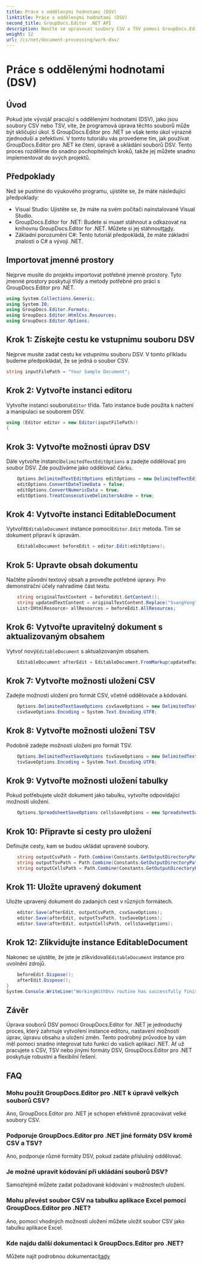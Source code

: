 ```yaml
---
title: Práce s oddělenými hodnotami (DSV)
linktitle: Práce s oddělenými hodnotami (DSV)
second_title: GroupDocs.Editor .NET API
description: Naučte se upravovat soubory CSV a TSV pomocí GroupDocs.Editor pro .NET pomocí tohoto podrobného průvodce. Vylepšete své .NET projekty bez námahy.
weight: 12
url: /cs/net/document-processing/work-dsv/
---
```


# Práce s oddělenými hodnotami (DSV)

## Úvod
Pokud jste vývojář pracující s oddělenými hodnotami (DSV), jako jsou soubory CSV nebo TSV, víte, že programová úprava těchto souborů může být skličující úkol. S GroupDocs.Editor pro .NET se však tento úkol výrazně zjednoduší a zefektivní. V tomto tutoriálu vás provedeme tím, jak používat GroupDocs.Editor pro .NET ke čtení, úpravě a ukládání souborů DSV. Tento proces rozdělíme do snadno pochopitelných kroků, takže jej můžete snadno implementovat do svých projektů.
## Předpoklady
Než se pustíme do výukového programu, ujistěte se, že máte následující předpoklady:
- Visual Studio: Ujistěte se, že máte na svém počítači nainstalované Visual Studio.
-  GroupDocs.Editor for .NET: Budete si muset stáhnout a odkazovat na knihovnu GroupDocs.Editor for .NET. Můžete si jej stáhnout[tady](https://releases.groupdocs.com/editor/net/).
- Základní porozumění C#: Tento tutoriál předpokládá, že máte základní znalosti o C# a vývoji .NET.
## Importovat jmenné prostory
Nejprve musíte do projektu importovat potřebné jmenné prostory. Tyto jmenné prostory poskytují třídy a metody potřebné pro práci s GroupDocs.Editor pro .NET.
```csharp
using System.Collections.Generic;
using System.IO;
using GroupDocs.Editor.Formats;
using GroupDocs.Editor.HtmlCss.Resources;
using GroupDocs.Editor.Options;
```

## Krok 1: Získejte cestu ke vstupnímu souboru DSV
Nejprve musíte zadat cestu ke vstupnímu souboru DSV. V tomto příkladu budeme předpokládat, že se jedná o soubor CSV.
```csharp
string inputFilePath = "Your Sample Document";
```
## Krok 2: Vytvořte instanci editoru
 Vytvořte instanci souboru`Editor` třída. Tato instance bude použita k načtení a manipulaci se souborem DSV.
```csharp
using (Editor editor = new Editor(inputFilePath))
{
```
## Krok 3: Vytvořte možnosti úprav DSV
 Dále vytvořte instanci`DelimitedTextEditOptions` a zadejte oddělovač pro soubor DSV. Zde používáme jako oddělovač čárku.
```csharp
    Options.DelimitedTextEditOptions editOptions = new DelimitedTextEditOptions(",");
    editOptions.ConvertDateTimeData = false;
    editOptions.ConvertNumericData = true;
    editOptions.TreatConsecutiveDelimitersAsOne = true;
```
## Krok 4: Vytvořte instanci EditableDocument
 Vytvořit`EditableDocument` instance pomocí`Editor.Edit` metoda. Tím se dokument připraví k úpravám.
```csharp
    EditableDocument beforeEdit = editor.Edit(editOptions);
```
## Krok 5: Upravte obsah dokumentu
Načtěte původní textový obsah a proveďte potřebné úpravy. Pro demonstrační účely nahradíme část textu.
```csharp
    string originalTextContent = beforeEdit.GetContent();
    string updatedTextContent = originalTextContent.Replace("SsangYong", "Chevrolet").Replace("Kyron", "Camaro");
    List<IHtmlResource> allResources = beforeEdit.AllResources;
```
## Krok 6: Vytvořte upravitelný dokument s aktualizovaným obsahem
 Vytvoř nový`EditableDocument` s aktualizovaným obsahem.
```csharp
    EditableDocument afterEdit = EditableDocument.FromMarkup(updatedTextContent, allResources);
```
## Krok 7: Vytvořte možnosti uložení CSV
Zadejte možnosti uložení pro formát CSV, včetně oddělovače a kódování.
```csharp
    Options.DelimitedTextSaveOptions csvSaveOptions = new DelimitedTextSaveOptions(",");
    csvSaveOptions.Encoding = System.Text.Encoding.UTF8;
```
## Krok 8: Vytvořte možnosti uložení TSV
Podobně zadejte možnosti uložení pro formát TSV.
```csharp
    Options.DelimitedTextSaveOptions tsvSaveOptions = new DelimitedTextSaveOptions("\t");
    tsvSaveOptions.Encoding = System.Text.Encoding.UTF8;
```
## Krok 9: Vytvořte možnosti uložení tabulky
Pokud potřebujete uložit dokument jako tabulku, vytvořte odpovídající možnosti uložení.
```csharp
    Options.SpreadsheetSaveOptions cellsSaveOptions = new SpreadsheetSaveOptions(SpreadsheetFormats.Xlsm);
```
## Krok 10: Připravte si cesty pro uložení
Definujte cesty, kam se budou ukládat upravené soubory.
```csharp
    string outputCsvPath = Path.Combine(Constants.GetOutputDirectoryPath(inputFilePath), Path.GetFileNameWithoutExtension(inputFilePath) + ".csv");
    string outputTsvPath = Path.Combine(Constants.GetOutputDirectoryPath(inputFilePath), Path.GetFileNameWithoutExtension(inputFilePath) + ".tsv");
    string outputCellsPath = Path.Combine(Constants.GetOutputDirectoryPath(inputFilePath), Path.GetFileNameWithoutExtension(inputFilePath) + ".xlsm");
```
## Krok 11: Uložte upravený dokument
Uložte upravený dokument do zadaných cest v různých formátech.
```csharp
    editor.Save(afterEdit, outputCsvPath, csvSaveOptions);
    editor.Save(afterEdit, outputTsvPath, tsvSaveOptions);
    editor.Save(afterEdit, outputCellsPath, cellsSaveOptions);
```
## Krok 12: Zlikvidujte instance EditableDocument
 Nakonec se ujistěte, že jste je zlikvidovali`EditableDocument` instance pro uvolnění zdrojů.
```csharp
    beforeEdit.Dispose();
    afterEdit.Dispose();
}
System.Console.WriteLine("WorkingWithDsv routine has successfully finished");
```
## Závěr
Úprava souborů DSV pomocí GroupDocs.Editor for .NET je jednoduchý proces, který zahrnuje vytvoření instance editoru, nastavení možností úprav, úpravu obsahu a uložení změn. Tento podrobný průvodce by vám měl pomoci snadno integrovat tuto funkci do vašich aplikací .NET. Ať už pracujete s CSV, TSV nebo jinými formáty DSV, GroupDocs.Editor pro .NET poskytuje robustní a flexibilní řešení.
## FAQ
### Mohu použít GroupDocs.Editor pro .NET k úpravě velkých souborů CSV?
Ano, GroupDocs.Editor pro .NET je schopen efektivně zpracovávat velké soubory CSV.
### Podporuje GroupDocs.Editor pro .NET jiné formáty DSV kromě CSV a TSV?
Ano, podporuje různé formáty DSV, pokud zadáte příslušný oddělovač.
### Je možné upravit kódování při ukládání souborů DSV?
Samozřejmě můžete zadat požadované kódování v možnostech uložení.
### Mohu převést soubor CSV na tabulku aplikace Excel pomocí GroupDocs.Editor pro .NET?
Ano, pomocí vhodných možností uložení můžete uložit soubor CSV jako tabulku aplikace Excel.
### Kde najdu další dokumentaci k GroupDocs.Editor pro .NET?
 Můžete najít podrobnou dokumentaci[tady](https://tutorials.groupdocs.com/editor/net/)